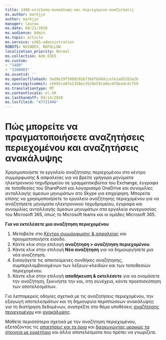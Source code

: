 ```yaml
---
title: 1488-εκτέλεση-ανακάλυψη-και-περιεχόμενο-αναζητήσεις
ms.author: markjjo
author: markjjo
manager: lauraw
ms.date: 04/21/2020
ms.audience: Admin
ms.topic: article
ms.service: o365-administration
ROBOTS: NOINDEX, NOFOLLOW
localization_priority: Normal
ms.collection: Adm_O365
ms.custom:
- "1488"
- "3200003"
ms.assetid: ''
ms.openlocfilehash: 5ed9e19f590029267368f8d4dcce7e1a85283a26
ms.sourcegitcommit: c6692ce0fa1358ec3529e59ca0ecdfdea4cdc759
ms.translationtype: MT
ms.contentlocale: el-GR
ms.lasthandoff: 09/14/2020
ms.locfileid: "47721446"
---
```

# <a name="how-to-perform-content-searches-and-ediscovery-searches"></a>Πώς μπορείτε να πραγματοποιήσετε αναζητήσεις περιεχομένου και αναζητήσεις ανακάλυψης

Χρησιμοποιήστε το εργαλείο αναζήτησης περιεχομένου στο κέντρο συμμόρφωσης & ασφαλείας για να βρείτε γρήγορα μηνύματα ηλεκτρονικού ταχυδρομείου σε γραμματοκιβώτια του Exchange, έγγραφα σε τοποθεσίες του SharePoint και λογαριασμό OneDrive και συνομιλίες ανταλλαγής άμεσων μηνυμάτων στο Skype για επιχείρηση. Μπορείτε επίσης να χρησιμοποιήσετε το εργαλείο αναζήτησης περιεχομένου για να αναζητήσετε μηνύματα ηλεκτρονικού ταχυδρομείου, έγγραφα και συνομιλίες ανταλλαγής άμεσων μηνυμάτων στα εργαλεία συνεργασίας του Microsoft 365, όπως το Microsoft teams και οι ομάδες Microsoft 365.

**Για να εκτελέσετε μια αναζήτηση περιεχομένου**

1. Μεταβείτε στο [Κέντρο συμμόρφωσης & ασφαλείας](https://protection.office.com) και πραγματοποιήστε είσοδο.
2. Κάντε κλικ στην επιλογή **αναζήτηση > αναζήτηση περιεχομένου**.
3. Κάντε κλικ στην επιλογή **Νέα αναζήτηση** για να δημιουργήσετε μια νέα αναζήτηση.
4. Εισαγάγετε τις απαιτούμενες συνθήκες αναζήτησης, συμπεριλαμβανομένων των λέξεων-κλειδιών και των τοποθεσιών περιεχομένου.  
5. Κάντε κλικ στην επιλογή **αποθήκευση & εκτελέσετε** για να ονομάσετε την αναζήτηση, ξεκινήστε την και, στη συνέχεια, κάντε προεπισκόπηση των αποτελεσμάτων.

Για λεπτομερείς οδηγίες σχετικά με τις αναζητήσεις περιεχομένου, την εξαγωγή αποτελεσμάτων και τη δημιουργία περιπτώσεων ανακάλυψης για τη διατήρηση δεδομένων, ανατρέξτε στο θέμα υποθέσεις [αναζήτησης περιεχομένου](https://docs.microsoft.com/microsoft-365/compliance/content-search) και [ανακάλυψης](https://docs.microsoft.com/microsoft-365/compliance/ediscovery-cases).

Μάθετε περισσότερα σχετικά με την αναζήτηση περιεχομένου, εξετάζοντας τις [απαιτήσεις και τα όρια](https://docs.microsoft.com/microsoft-365/compliance/limits-for-content-search) και  [διερευνώντας μερικώς τα στοιχεία με ευρετήριο](https://docs.microsoft.com/microsoft-365/compliance/investigating-partially-indexed-items-in-ediscovery) και άλλα αποτελέσματα που πρέπει να γνωρίζετε.